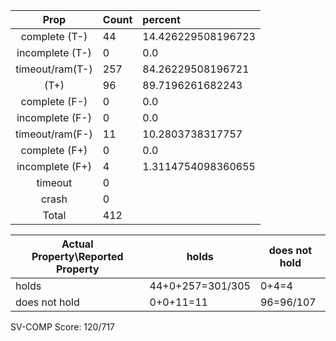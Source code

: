 
| Prop | Count | percent |
|:----:|:------|:--|
|complete   (T-)|44| 14.426229508196723 |
|incomplete (T-)|0|0.0 |
|timeout/ram(T-)|257|84.26229508196721 |
|           (T+)|96|89.7196261682243 |
|complete   (F-)|0|0.0 |
|incomplete (F-)|0|0.0 |
|timeout/ram(F-)|11|10.2803738317757 |
|complete   (F+)|0|0.0 |
|incomplete (F+)|4|1.3114754098360655 |
|timeout        |0| |
|crash          |0| |
|Total          |412| |

| Actual Property\Reported Property | holds | does not hold |
|------------------------------------|-------|---------------|
| holds | 44+0+257=301/305 | 0+4=4 |
| does not hold | 0+0+11=11 | 96=96/107 |

SV-COMP Score: 120/717

